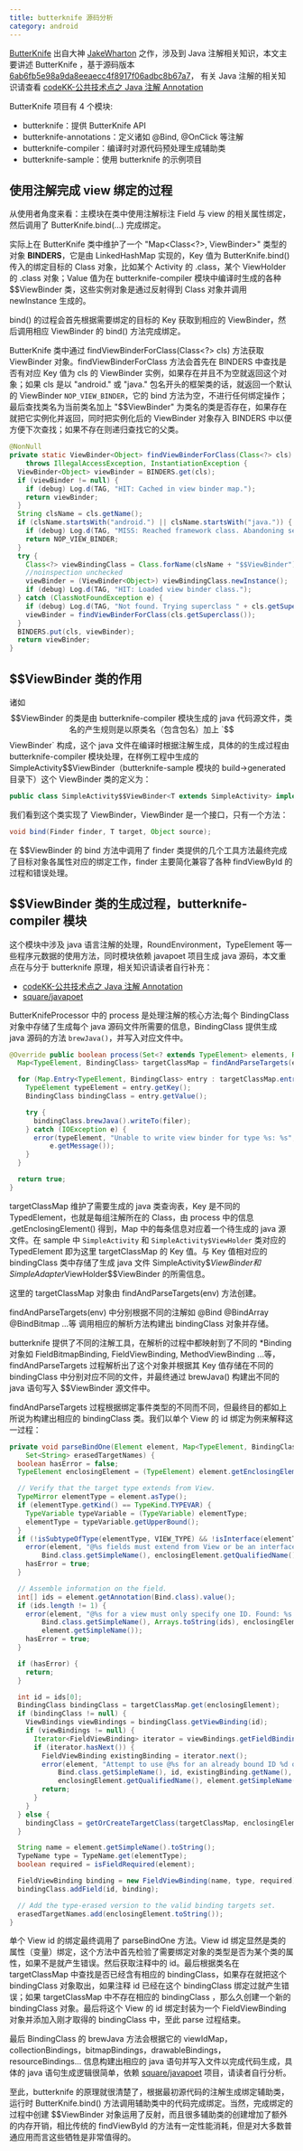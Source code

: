 ```yaml
---
title: butterknife 源码分析
category: android
---
```


[ButterKnife](https://github.com/JakeWharton/butterknife) 出自大神 [JakeWharton](https://github.com/JakeWharton) 之作，涉及到 Java 注解相关知识，本文主要讲述 ButterKnife ，基于源码版本 [6ab6fb5e98a9da8eeaecc4f8917f06adbc8b67a7](https://github.com/JakeWharton/butterknife/commit/6ab6fb5e98a9da8eeaecc4f8917f06adbc8b67a7)， 有关 Java 注解的相关知识请查看 [codeKK-公共技术点之 Java 注解 Annotation](http://a.codekk.com/detail/Android/Trinea/%E5%85%AC%E5%85%B1%E6%8A%80%E6%9C%AF%E7%82%B9%E4%B9%8B%20Java%20%E6%B3%A8%E8%A7%A3%20Annotation)

ButterKnife 项目有 4 个模块:
<!--more-->

- butterknife：提供 ButterKnife API
- butterknife-annotations：定义诸如 @Bind, @OnClick 等注解
- butterknife-compiler：编译时对源代码预处理生成辅助类
- butterknife-sample：使用 butterknife 的示例项目

## 使用注解完成 view 绑定的过程

从使用者角度来看：主模块在类中使用注解标注 Field 与 view 的相关属性绑定，然后调用了 ButterKnife.bind(...) 完成绑定。

实际上在 ButterKnife 类中维护了一个 "Map<Class<?>, ViewBinder<Object>>" 类型的对象 **BINDERS**，它是由 LinkedHashMap 实现的，Key 值为 ButterKnife.bind() 传入的绑定目标的 Class 对象，比如某个 Activity 的 .class，某个 ViewHolder 的 .class 对象；Value 值为在 butterknife-compiler 模块中编译时生成的各种 $$ViewBinder 类，这些实例对象是通过反射得到 Class 对象并调用 newInstance 生成的。

bind() 的过程会首先根据需要绑定的目标的 Key 获取到相应的 ViewBinder，然后调用相应 ViewBinder 的 bind() 方法完成绑定。

ButterKnife 类中通过 findViewBinderForClass(Class<?> cls) 方法获取 ViewBinder 对象。findViewBinderForClass 方法会首先在 BINDERS 中查找是否有对应 Key 值为 cls 的 ViewBinder 实例，如果存在并且不为空就返回这个对象；如果 cls 是以 "android." 或 "java." 包名开头的框架类的话，就返回一个默认的 ViewBinder `NOP_VIEW_BINDER`，它的 bind 方法为空，不进行任何绑定操作；最后查找类名为当前类名加上 "$$ViewBinder" 为类名的类是否存在，如果存在就把它实例化并返回，同时把实例化后的 ViewBinder 对象存入 BINDERS 中以便方便下次查找；如果不存在则递归查找它的父类。

```java
@NonNull
private static ViewBinder<Object> findViewBinderForClass(Class<?> cls)
    throws IllegalAccessException, InstantiationException {
  ViewBinder<Object> viewBinder = BINDERS.get(cls);
  if (viewBinder != null) {
    if (debug) Log.d(TAG, "HIT: Cached in view binder map.");
    return viewBinder;
  }
  String clsName = cls.getName();
  if (clsName.startsWith("android.") || clsName.startsWith("java.")) {
    if (debug) Log.d(TAG, "MISS: Reached framework class. Abandoning search.");
    return NOP_VIEW_BINDER;
  }
  try {
    Class<?> viewBindingClass = Class.forName(clsName + "$$ViewBinder");
    //noinspection unchecked
    viewBinder = (ViewBinder<Object>) viewBindingClass.newInstance();
    if (debug) Log.d(TAG, "HIT: Loaded view binder class.");
  } catch (ClassNotFoundException e) {
    if (debug) Log.d(TAG, "Not found. Trying superclass " + cls.getSuperclass().getName());
    viewBinder = findViewBinderForClass(cls.getSuperclass());
  }
  BINDERS.put(cls, viewBinder);
  return viewBinder;
}
```

## $$ViewBinder 类的作用

诸如 $$ViewBinder 的类是由 butterknife-compiler 模块生成的 java 代码源文件，类名的产生规则是以原类名（包含包名）加上 `$$ViewBinder` 构成，这个 java 文件在编译时根据注解生成，具体的的生成过程由 butterknife-compiler 模块处理，在样例工程中生成的 SimpleActivity$$ViewBinder（butterknife-sample 模块的 build->generated 目录下）这个 ViewBinder 类的定义为：

```java
public class SimpleActivity$$ViewBinder<T extends SimpleActivity> implements ViewBinder<T>
```

我们看到这个类实现了 ViewBinder，ViewBinder 是一个接口，只有一个方法：

```Java
void bind(Finder finder, T target, Object source);
```

在 $$ViewBinder 的 bind 方法中调用了 finder 类提供的几个工具方法最终完成了目标对象各属性对应的绑定工作，finder 主要简化兼容了各种 findViewById 的过程和错误处理。

## $$ViewBinder 类的生成过程，butterknife-compiler 模块

这个模块中涉及 java 语言注解的处理，RoundEnvironment，TypeElement 等一些程序元数据的使用方法，同时模块依赖 javapoet 项目生成 java 源码，本文重点在与分于 butterknife 原理，相关知识请读者自行补充：

- [codeKK-公共技术点之 Java 注解 Annotation](http://a.codekk.com/detail/Android/Trinea/%E5%85%AC%E5%85%B1%E6%8A%80%E6%9C%AF%E7%82%B9%E4%B9%8B%20Java%20%E6%B3%A8%E8%A7%A3%20Annotation)
- [square/javapoet](https://github.com/square/javapoet)

ButterKnifeProcessor 中的 process 是处理注解的核心方法;每个 BindingClass 对象中存储了生成每个 java 源码文件所需要的信息，BindingClass 提供生成 java 源码的方法 `brewJava()`，并写入对应文件中。

```java
@Override public boolean process(Set<? extends TypeElement> elements, RoundEnvironment env) {
  Map<TypeElement, BindingClass> targetClassMap = findAndParseTargets(env);

  for (Map.Entry<TypeElement, BindingClass> entry : targetClassMap.entrySet()) {
    TypeElement typeElement = entry.getKey();
    BindingClass bindingClass = entry.getValue();

    try {
      bindingClass.brewJava().writeTo(filer);
    } catch (IOException e) {
      error(typeElement, "Unable to write view binder for type %s: %s", typeElement,
          e.getMessage());
    }
  }

  return true;
}
```
targetClassMap 维护了需要生成的 java 类查询表，Key 是不同的 TypedElement，也就是每组注解所在的 Class，由 process 中的信息 .getEnclosingElement() 得到，Map 中的每条信息对应着一个待生成的 java 源文件。在 sample 中 `SimpleActivity` 和 `SimpleActivity$ViewHolder` 类对应的 TypedElement 即为这里 targetClassMap 的 Key 值。与 Key 值相对应的 bindingClass 类中存储了生成 java 文件 SimpleActivity$$ViewBinder 和 SimpleAdapter$ViewHolder$$ViewBinder 的所需信息。

这里的 targetClassMap 对象由 findAndParseTargets(env) 方法创建。

findAndParseTargets(env) 中分别根据不同的注解如 @Bind @BindArray @BindBitmap ...等 调用相应的解析方法构建出 bindingClass 对象并存储。

butterknife 提供了不同的注解工具，在解析的过程中都映射到了不同的 *Binding 对象如 FieldBitmapBinding, FieldViewBinding, MethodViewBinding ...等，findAndParseTargets 过程解析出了这个对象并根据其 Key 值存储在不同的 bindingClass 中分别对应不同的文件，并最终通过 brewJava() 构建出不同的 java 语句写入 $$ViewBinder 源文件中。

findAndParseTargets 过程根据绑定事件类型的不同而不同，但最终目的都如上所说为构建出相应的 bindingClass 类。我们以单个 View 的 id 绑定为例来解释这一过程：

```java
private void parseBindOne(Element element, Map<TypeElement, BindingClass> targetClassMap,
    Set<String> erasedTargetNames) {
  boolean hasError = false;
  TypeElement enclosingElement = (TypeElement) element.getEnclosingElement();

  // Verify that the target type extends from View.
  TypeMirror elementType = element.asType();
  if (elementType.getKind() == TypeKind.TYPEVAR) {
    TypeVariable typeVariable = (TypeVariable) elementType;
    elementType = typeVariable.getUpperBound();
  }
  if (!isSubtypeOfType(elementType, VIEW_TYPE) && !isInterface(elementType)) {
    error(element, "@%s fields must extend from View or be an interface. (%s.%s)",
        Bind.class.getSimpleName(), enclosingElement.getQualifiedName(), element.getSimpleName());
    hasError = true;
  }

  // Assemble information on the field.
  int[] ids = element.getAnnotation(Bind.class).value();
  if (ids.length != 1) {
    error(element, "@%s for a view must only specify one ID. Found: %s. (%s.%s)",
        Bind.class.getSimpleName(), Arrays.toString(ids), enclosingElement.getQualifiedName(),
        element.getSimpleName());
    hasError = true;
  }

  if (hasError) {
    return;
  }

  int id = ids[0];
  BindingClass bindingClass = targetClassMap.get(enclosingElement);
  if (bindingClass != null) {
    ViewBindings viewBindings = bindingClass.getViewBinding(id);
    if (viewBindings != null) {
      Iterator<FieldViewBinding> iterator = viewBindings.getFieldBindings().iterator();
      if (iterator.hasNext()) {
        FieldViewBinding existingBinding = iterator.next();
        error(element, "Attempt to use @%s for an already bound ID %d on '%s'. (%s.%s)",
            Bind.class.getSimpleName(), id, existingBinding.getName(),
            enclosingElement.getQualifiedName(), element.getSimpleName());
        return;
      }
    }
  } else {
    bindingClass = getOrCreateTargetClass(targetClassMap, enclosingElement);
  }

  String name = element.getSimpleName().toString();
  TypeName type = TypeName.get(elementType);
  boolean required = isFieldRequired(element);

  FieldViewBinding binding = new FieldViewBinding(name, type, required);
  bindingClass.addField(id, binding);

  // Add the type-erased version to the valid binding targets set.
  erasedTargetNames.add(enclosingElement.toString());
}
```

单个 View id 的绑定最终调用了 parseBindOne 方法。View id 绑定显然是类的属性（变量）绑定，这个方法中首先检验了需要绑定对象的类型是否为某个类的属性，如果不是就产生错误。然后获取注释中的 id。最后根据类名在 targetClassMap 中查找是否已经含有相应的 bindingClass，如果存在就把这个 bindingClass 对象取出，如果注释 id 已经在这个 bindingClass 绑定过就产生错误；如果 targetClassMap 中不存在相应的 bindingClass ，那么久创建一个新的 bindingClass 对象。最后将这个 View 的 id 绑定封装为一个 FieldViewBinding 对象并添加入刚才取得的 bindingClass 中，至此 parse 过程结束。

最后 BindingClass 的 brewJava 方法会根据它的 viewIdMap，collectionBindings，bitmapBindings，drawableBindings，resourceBindings... 信息构建出相应的 java 语句并写入文件以完成代码生成，具体的 java 语句生成逻辑很简单，依赖 [square/javapoet](https://github.com/square/javapoet) 项目，请读者自行分析。

至此，butterknife 的原理就很清楚了，根据最初源代码的注解生成绑定辅助类，运行时 ButterKnife.bind() 方法调用辅助类中的代码完成绑定。当然，完成绑定的过程中创建 $$ViewBinder 对象运用了反射，而且很多辅助类的创建增加了额外的内存开销，相比传统的 findViewById 的方法有一定性能消耗，但是对大多数普通应用而言这些牺牲是非常值得的。
